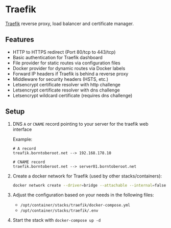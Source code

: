 # Traefik

[Traefik][traefik_website] reverse proxy, load balancer and certificate manager.

## Features

- HTTP to HTTPS redirect (Port 80/tcp to 443/tcp)
- Basic authentication for Traefik dashboard
- File provider for static routes via configuration files
- Docker provider for dynamic routes via Docker labels
- Forward IP headers if Traefik is behind a reverse proxy
- Middleware for security headers (HSTS, etc.)
- Letsencrypt certificate resolver with http challenge
- Letsencrypt certificate resolver with dns challenge
- Letsencrypt wildcard certificate (requires dns challenge)

## Setup

1. DNS `A` or `CNAME` record pointing to your server for the traefik web interface

   Example:

   ```plaintext
   # A record
   treafik.borntoberoot.net --> 192.168.178.10

   # CNAME record
   traefik.borntoberoot.net --> server01.borntoberoot.net
   ```

2. Create a docker network for Traefik (used by other stacks/containers):

   ```bash
   docker network create --driver=bridge --attachable --internal=false traefik_proxy
   ```

3. Adjust the configuration based on your needs in the following files:

   - `/opt/container/stacks/traefik/docker-compose.yml`
   - `/opt/container/stacks/traefik/.env`

4. Start the stack with `docker-compose up -d`

[traefik_website]: https://traefik.io/
